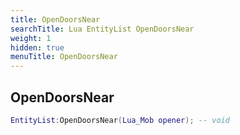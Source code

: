```yaml
---
title: OpenDoorsNear
searchTitle: Lua EntityList OpenDoorsNear
weight: 1
hidden: true
menuTitle: OpenDoorsNear
---
```

## OpenDoorsNear
```lua
EntityList:OpenDoorsNear(Lua_Mob opener); -- void
```